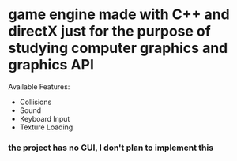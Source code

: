 # game engine made with C++ and directX just for the purpose of studying computer graphics and graphics API


Available Features:

- Collisions
- Sound
- Keyboard Input
- Texture Loading

### the project has no GUI, I don't plan to implement this
